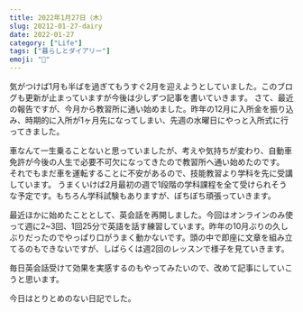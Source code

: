 ```yaml
---
title: 2022年1月27日（木）
slug: 20212-01-27-dairy
date: 2022-01-27
category: ["Life"]
tags: ["暮らしとダイアリー"]
emoji: "📅"
---
```


気がつけば1月も半ばを過ぎてもうすぐ2月を迎えようとしていました。このブログも更新が止まっていますが今後は少しずつ記事を書いていきます。
さて、最近の報告ですが、今月から教習所に通い始めました。昨年の12月に入所金を振り込み、時期的に入所が1ヶ月先になってしまい、先週の水曜日にやっと入所式に行ってきました。

車なんて一生乗ることないと思っていましたが、考えや気持ちが変わり、自動車免許が今後の人生で必要不可欠になってきたので教習所へ通い始めたのです。
それでもまだ車を運転することに不安があるので、技能教習より学科を先に受講しています。
うまくいけば2月最初の週で1段階の学科課程を全て受けられそうな予定です。もちろん学科試験もありますが、ぼちぼち頑張っていきます。

最近ほかに始めたこととして、英会話を再開しました。今回はオンラインのみ使って週に2~3回、1回25分で英語を話す練習しています。昨年の10月ぶりの久しぶりだったのでやっぱり口がうまく動かないです。頭の中で即座に文章を組み立てるのもできないですが、しばらくは週2回のレッスンで様子を見ていきます。

毎日英会話受けて効果を実感するのもやってみたいので、改めて記事にしていこうと思います。

今日はとりとめのない日記でした。